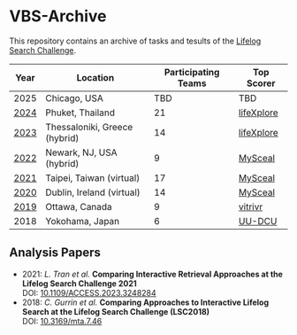 # VBS-Archive
This repository contains an archive of tasks and tesults of the [Lifelog Search Challenge](http://lifelogsearch.org/lsc/).

| Year 	| Location   								|  Participating Teams 	| Top Scorer       											|
|------	|-------------------------------------------|----------------------	|-----------------------------------------------------------|
| 2025  		| Chicago, USA						|  TBD					| TBD														|
| [2024](2024)	| Phuket, Thailand  				|  21 					| [lifeXplore](https://doi.org/10.1145/3643489.3661123) 	|
| [2023](2023)  | Thessaloniki, Greece (hybrid)		|  14 					| [lifeXplore](https://doi.org/10.1145/3592573.3593105) 	|
| [2022](2022) 	| Newark, NJ, USA (hybrid) 			|  9  					| [MySceal](https://doi.org/10.1145/3512729.3533012)  		|
| [2021](2021) 	| Taipei, Taiwan (virtual) 			|  17 					| [MySceal](https://doi.org/10.1145/3463948.3469064)   		|
| [2020](2020) 	| Dublin, Ireland (virtual)  		|  14  					| [MySceal](https://doi.org/10.1145/3379172.3391719)  		|
| [2019](2019)	| Ottawa, Canada 					|  9  					| [vitrivr](https://doi.org/10.1145/3326460.3329160) 		|
| 2018 			| Yokohama, Japan   				|  6 					| [UU-DCU](https://doi.org/10.1145/3210539.3210544) 		|


## Analysis Papers

- 2021: *L. Tran et al.* **Comparing Interactive Retrieval Approaches at the Lifelog Search Challenge 2021** <br> DOI: [10.1109/ACCESS.2023.3248284](https://doi.org/10.1109/ACCESS.2023.3248284)
- 2018: *C. Gurrin et al.* **Comparing Approaches to Interactive Lifelog Search at the Lifelog Search Challenge (LSC2018)** <br> DOI: [10.3169/mta.7.46](https://doi.org/10.3169/mta.7.46)


